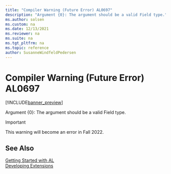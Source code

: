 ```yaml
---
title: "Compiler Warning (Future Error) AL0697"
description: "Argument {0}: The argument should be a valid Field type."
ms.author: solsen
ms.custom: na
ms.date: 12/13/2021
ms.reviewer: na
ms.suite: na
ms.tgt_pltfrm: na
ms.topic: reference
author: SusanneWindfeldPedersen
---
```

[//]: # (START>DO_NOT_EDIT)
[//]: # (IMPORTANT:Do not edit any of the content between here and the END>DO_NOT_EDIT.)
[//]: # (Any modifications should be made in the .xml files in the ModernDev repo.)
# Compiler Warning (Future Error) AL0697

[!INCLUDE[banner_preview](../includes/banner_preview.md)]

Argument {0}: The argument should be a valid Field type.

> [!IMPORTANT]
> This warning will become an error in Fall 2022.  

[//]: # (IMPORTANT: END>DO_NOT_EDIT)
## See Also  
[Getting Started with AL](../devenv-get-started.md)  
[Developing Extensions](../devenv-dev-overview.md)  